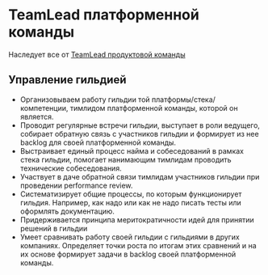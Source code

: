 # TeamLead платформенной команды

Наследует все от [TeamLead продуктовой команды](teamlead_product_team.md)

## Управление гильдией
- Организовываем работу гильдии той платформы/стека/компетенции, тимлидом платформенной команды, которой он является.
- Проводит регулярные встречи гильдии, выступает в роли ведущего, собирает обратную связь с участников гильдии и формирует из нее backlog для своей платформенной команды.
- Выстраивает единый процесс найма и собеседований в рамках стека гильдии, помогает нанимающим тимлидам проводить технические собеседования.
- Участвует в даче обратной связи тимлидам участников гильдии при проведении performance review.
- Систематизирует общие процессы, по которым функционирует гильдия. Например, как надо или как не надо писать тесты или оформлять документацию.
- Придерживается принципа меритократичности идей для принятии решений в гильдии
- Умеет сравнивать работу своей гильдии с гильдиями в других компаниях. Определяет точки роста по итогам этих сравнений и на их основе формирует задачи в backlog своей платформенной команды.
